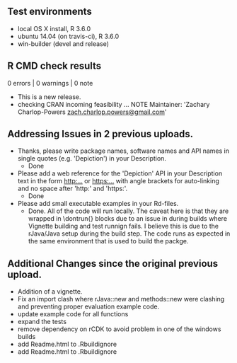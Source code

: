 ## Test environments
* local OS X install, R 3.6.0
* ubuntu 14.04 (on travis-ci), R 3.6.0
* win-builder (devel and release)

## R CMD check results

0 errors | 0 warnings | 0 note

* This is a new release.
* checking CRAN incoming feasibility ... NOTE
Maintainer: 'Zachary Charlop-Powers <zach.charlop.powers@gmail.com>'



## Addressing Issues in 2 previous uploads.


* Thanks, please write package names, software names and API names in
single quotes (e.g. 'Depiction') in your Description. 
  * Done
* Please add a web reference for the 'Depiction' API in your Description
text in the form
<http:...> or <https:...>
with angle brackets for auto-linking and no space after 'http:' and
'https:'.
  * Done
* Please add small executable examples in your Rd-files.
  * Done.  All of the code will run locally. The caveat here is that they are wrapped in \dontrun{} blocks due to an issue in during builds where Vignette building and test runnign fails. I believe this is due to the rJava/Java setup during the build step. The code runs as expected in the same environment that is used to build the packge.

## Additional Changes since the original previous upload.

* Addition of a vignette.
* Fix an import clash where rJava::new and methods::new were clashing and preventing proper evaluation example code.
* update example code for all functions
* expand the tests
* remove dependency on rCDK to avoid problem in one of the windows builds
* add Readme.html to .Rbuildignore
* add Readme.html to .Rbuildignore
